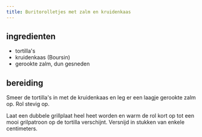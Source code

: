 ```yaml
---
title: Buritorolletjes met zalm en kruidenkaas
---
```


##  ingredienten 
* tortilla's
* kruidenkaas (Boursin)
* gerookte zalm, dun gesneden

##  bereiding 

Smeer de tortilla's in met de kruidenkaas en leg er een laagje gerookte zalm op. Rol stevig op.

Laat een dubbele grillplaat heel heet worden en warm de rol kort op tot een mooi grilpatroon op de tortilla verschijnt. Versnijd in stukken van enkele centimeters.

